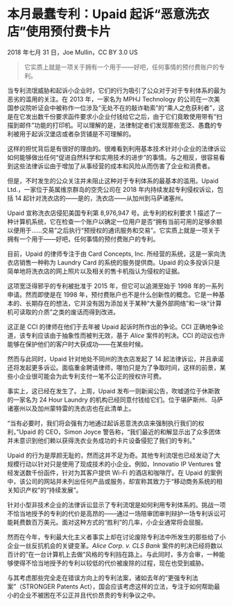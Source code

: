 # 本月最蠢专利：Upaid 起诉“恶意洗衣店”使用预付费卡片

2018 年七月 31 日，Joe Mullin，CC BY 3.0 US

> 它实质上就是一项关于拥有一个用于——好吧，任何事情的预付费账户的专利。

当专利流氓威胁和起诉小企业时，它们的行为吸引了公众对于对于专利体系的最为恶劣的滥用的关注。在 2013 年，一家名为 MPHJ Technology 的公司在一次美国参议院听证会中被称作一位涉及“无处不在的敲诈勒索”的“乘人之危获利者”，这是在它发出数千份要求函件要求小企业付钱给它之后，由于它们竟敢使用带有“扫描到邮件”功能的打印机。可以理解的是，法律制定者们发现那些宽泛、愚蠢的专利被用于起诉汉堡店或者杂货铺是不可理解的。

这样的担忧背后是有很好的理由的。很难看到利用基本技术针对小企业的法律诉讼如何能够做出任何“促进自然科学和实用技术的进步”的事情。与之相反，很容易看到这些法律诉讼由于增加了从事经营的成本和风险从而伤害了企业和消费者。

但是，不时发生的公众关注并未阻止这种对于专利体系的最基本的滥用。Upaid Ltd.，一家位于英属维京群岛的空壳公司在 2018 年内持续发起专利侵权诉讼，包括 14 起针对洗衣店的——是的，洗衣店——从加州到马萨诸塞州。

Upaid 宣称洗衣店侵犯美国专利第 8,976,947 号。此专利的权利要求 1 描述了一种计算机系统，它在检查一个账户以确定一位用户是否“拥有当前可用的足够余额以便用于……交易”之后执行“预授权的通讯服务和交易”。它实质上就是一项关于拥有一个用于——好吧，任何事情的预付费账户的专利。

目前，Upaid 的律师专注于由 Card Concepts, Inc. 所经营的系统，这是一家向洗衣店销售一种称为 Laundry Card 的系统的服务提供商。Upaid 的众多投诉只是简单地将洗衣店的网上照片以及相关的售卡机指认为侵权的证据。

这项宽泛得邪乎的专利被批准于 2015 年，但它可以追溯至始于 1998 年的一系列申请。然而即使是在 1998 年，预付费账户也不是什么创新性的概念。它是一种基本的、长期存在的想法，它并没有因为添加关于某种“大量外部网络”和一块“计算机可读取的介质”之类的废话而得到改进。

这正是 CCI 的律师在他们于去年被 Upaid 起诉时所作出的争论。CCI 正确地争论道，该专利应该由于抽象性而被判无效，基于 _Alice_ 案件的判决。CCI 的动议也许能够在保护他们的客户时大获成功——在某些时候。

然而与此同时，Upaid 针对地处不同州的洗衣店发起了 14 起法律诉讼，并且承诺还将发起更多诉讼。面临重金聘请律师，哪怕只是为了争取时间，这样的前景，某些小企业很可能会为此专利支付一笔不公正的授权许可费。

事实上，这已经在发生了。上周，Upaid 发布一则新闻公告，吹嘘道位于休斯敦的一家名为 24 Hour Laundry 的机构已经同意付钱给它们。位于堪萨斯州、马萨诸塞州以及加州蒙特雷的洗衣店也在此清单上。

“当有必要时，我们将会强有力地通过起诉恶意洗衣店来强制执行我们的权利，”Upaid 的 CEO，Simon Joyce 警告称，“我们最近的和解显示出了众多团体并未意识到他们赖以获得洗衣业务成功的卡片设备侵犯了我们的专利。”

Upaid 的行为是厚颜无耻的，然而这并不足为奇。其他专利流氓也已经发动了大规模行动以针对只是使用了现成技术的小企业。例如，Innovatio IP Ventures 曾经发送数千份函件，针对为其客户提供 Wi-Fi 的酒店和咖啡厅。在 Upaid 的案例中，该公司的网站并未列出任何产品或服务，却宣称其致力于“移动商务系统的相关知识产权”的“持续发展”。

针对小型非技术企业的法律诉讼显示了专利流氓是如何利用专利体系的。挑战一项不恰当地授予的专利的代价是高昂的——通过一场陪审团审判辩护一场专利诉讼可能耗费数百万美元。面对这种方式的“胜利”的几率，小企业通常将会屈服。

然而在今年，专利最大化主义者事实上却在讨论废除专利法中所发生的那些给了小企业一丝反抗机会的关键变革。_Alice Corp. v. CLS Bank_ 案件的判决已经将数以百计的“在一台计算机上去做”风格的专利挡在路上。与此同时，多方会审，一种能够使得不恰当地授予的专利以较低的代价被废除的过程，现在也受到威胁。

与其考虑那些完全走在错误方向上的专利法案，诸如去年的“更强专利法案”（STRONGER Patents Act），国会应该考虑这样的立法，专注于如何帮助最小的企业不被困在不公正并且代价昂贵的专利争议之中。

